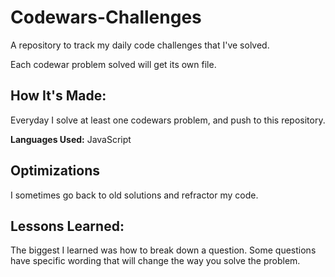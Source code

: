 # Codewars-Challenges
A repository to track my daily code challenges that I've solved.

Each codewar problem solved will get its own file.

## How It's Made:

Everyday I solve at least one codewars problem, and push to this repository.

**Languages Used:** JavaScript

## Optimizations
I sometimes go back to old solutions and refractor my code.

## Lessons Learned:
The biggest I learned was how to break down a question. Some questions have specific wording that will change the way you solve the problem.
